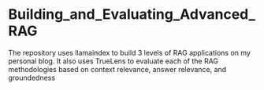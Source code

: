 # Building_and_Evaluating_Advanced_RAG
The repository uses llamaindex to build 3 levels of RAG applications on my personal blog. It also uses TrueLens to evaluate each of the RAG methodologies based on context relevance, answer relevance, and groundedness
